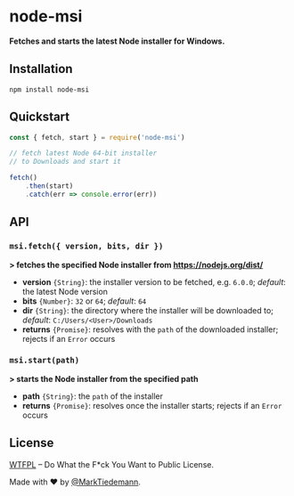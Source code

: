
# node-msi

**Fetches and starts the latest Node installer for Windows.**

## Installation

```
npm install node-msi
```

## Quickstart

```javascript
const { fetch, start } = require('node-msi')

// fetch latest Node 64-bit installer
// to Downloads and start it

fetch()
    .then(start)
    .catch(err => console.error(err))
```

## API

### `msi.fetch({ version, bits, dir })`

**\> fetches the specified Node installer from https://nodejs.org/dist/**

- **version** `{String}`: the installer version to be fetched, e.g. `6.0.0`; *default*: the latest Node version
- **bits** `{Number}`: `32` or `64`; *default*: `64`
- **dir** `{String}`: the directory where the installer will be downloaded to; *default*: `C:/Users/<User>/Downloads`
- **returns** `{Promise}`: resolves with the `path` of the downloaded installer; rejects if an `Error` occurs

### `msi.start(path)`

**\> starts the Node installer from the specified path**

- **path** `{String}`: the `path` of the installer
- **returns** `{Promise}`: resolves once the installer starts; rejects if an `Error` occurs

## License

[WTFPL](http://www.wtfpl.net/) – Do What the F*ck You Want to Public License.

Made with :heart: by [@MarkTiedemann](https://twitter.com/MarkTiedemannDE).
